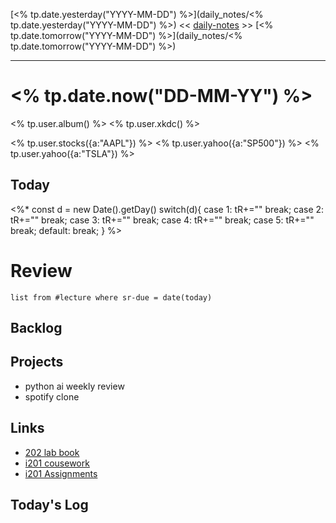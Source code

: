 [<% tp.date.yesterday("YYYY-MM-DD") %>](daily_notes/<% tp.date.yesterday("YYYY-MM-DD") %>) << [daily-notes](notes/daily-notes.md) >> [<% tp.date.tomorrow("YYYY-MM-DD") %>](daily_notes/<% tp.date.tomorrow("YYYY-MM-DD") %>)

---
# <% tp.date.now("DD-MM-YY") %>
<% tp.user.album() %>
<% tp.user.xkdc() %>

<% tp.user.stocks({a:"AAPL"}) %> 
<% tp.user.yahoo({a:"SP500"}) %> 
<% tp.user.yahoo({a:"TSLA"}) %>

## Today
<%*
const d = new Date().getDay()
switch(d){
	case 1:
		tR+=""
		break;
	case 2:
		tR+=""
		break;
	case 3:
		tR+=""
		break;
	case 4:
		tR+=""
		break;
	case 5:
		tR+=""
		break;
	default:
		break;
}
%>

# Review
```dataview
list from #lecture where sr-due = date(today)
```

## Backlog

## Projects
- python ai weekly review
- spotify clone

## Links
- [202 lab book](C:\Users\Jet%20Hughes\Documents\Personal\COSC202LabBook-2.pdf)
- [i201 cousework](https://isgb.otago.ac.nz/infosci/INFO201/labs_release/raw/master/output/info201_labs.html#)
- [i201 Assignments](https://isgb.otago.ac.nz/info201/shared/assignments_release/raw/master/output/info201_assignments.html)

## Today's Log